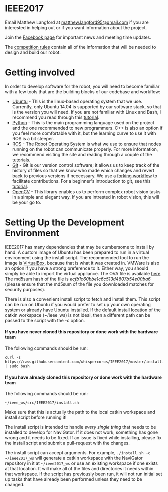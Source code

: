 # IEEE2017

Email Matthew Langford at matthew.langford95@gmail.com if you are interested in helping out or if you want information about the project.

Join the [Facebook page](https://www.facebook.com/groups/489613054499546/) for important news and meeting time updates.

The [competition rules](http://sites.ieee.org/southeastcon2017/files/2016/04/MMXVII.pdf) contain all of the information that will be needed to design and build our robot.

# Getting involved

In order to develop software for the robot, you will need to become familiar with a few tools that are the building blocks of our codebase and workflow:
* [Ubuntu](http://www.ubuntu.com/) - This is the linux-based operating system that we use. Currently, only Ubuntu 14.04 is supported by our software stack, so that is the version you will need. If you are not familiar with Linux and Bash, I recommend you read through this [tutorial](http://ryanstutorials.net/linuxtutorial/).
* [Python](https://www.python.org/) - This is the main programming language used on the project and the one recommended to new programmers. C++ is also an option if you feel more comfortable with it, but the learning curve to use it with ROS is a bit steeper.
* [ROS](http://www.ros.org/) - The Robot Operating System is what we use to ensure that nodes running on the robot can communicate properly. For more information, we recommend visiting the site and reading through a couple of the tutorials.
* [Git](https://git-scm.com/) - Git is our version control software; it allows us to keep track of the history of files so that we know who made which changes and revert back to previous versions if neccessary. We use a [forking workflow](https://www.atlassian.com/git/tutorials/comparing-workflows/forking-workflow) to facilitate contributions. For a beginner's introduction to git, see this [tutorial](https://git-scm.com/doc).
* [OpenCV](http://opencv.org/) - This library enables us to perform complex robot vision tasks in a simple and elegant way. If you are intrested in robot vision, this will be your go to.

# Setting Up the Development Environment

IEEE2017 has many dependencies that may be cumbersome to install by hand. A custom image of Ubuntu has been prepared to run in a virtual environment using the install script. The recommended tool to run the image is [VirtualBox](https://www.virtualbox.org/), because that is what it was created in. VMWare is also an option if you have a strong preference to it. Either way, you should simply be able to import the virtual appliance. The OVA file is available [here](http://subjugator.org/extfiles/IEEE2017-VM.ova). The md5sum hash of the file is *ecfb1c60bbe1c6c513d4607b54e00ba6* (please ensure that the md5sum of the file you downloaded matches for security purposes).

There is also a convenient install script to fetch and install them. This script can be run on Ubuntu if you would prefer to set up your own operating system or already have Ubuntu installed. If the default install location of the catkin workspace (~/ieee_ws) is not ideal, then a different path can be passed to the script with the -c option.

#### If you have never cloned this repository or done work with the hardware team

The following commands should be run:

    curl -s https://raw.githubusercontent.com/whispercoros/IEEE2017/master/install.sh | sudo bash

#### If you have already cloned this repository or done work with the hardware team

The following commands should be run:

    ~/ieee_ws/src/IEEE2017/install.sh

Make sure that this is actually the path to the local catkin workspace and install script before running it!

The install script is intended to handle *every single thing* that needs to be installed to develop for NaviGator. If it does not work, something has gone wrong and it needs to be fixed. If an issue is fixed while installing, please fix the install script and submit a pull-request with the changes.

The install script can accept arguments. For example, `./install.sh -c ~/ieee2017_ws` will generate a catkin workspace with the NaviGator repository in it at `~/ieee2017_ws` or use an existing workspace if one exists at that location. It will make all of the files and directories it needs within that workspace. If the script has previously been run, it will not run initial set up tasks that have already been performed unless they need to be changed.
